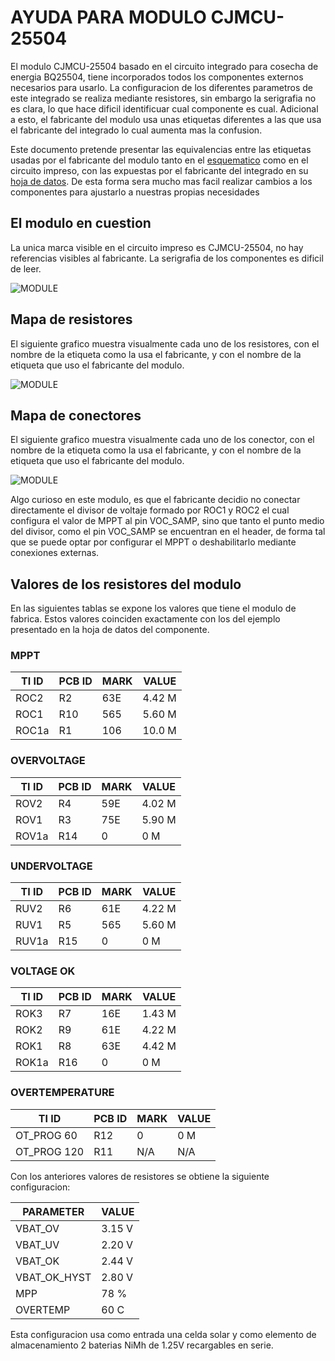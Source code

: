 # AYUDA PARA MODULO CJMCU-25504

El modulo CJMCU-25504 basado en el circuito integrado para cosecha de energia BQ25504, tiene incorporados todos los componentes externos necesarios para usarlo. La configuracion de los diferentes parametros de este integrado se realiza mediante resistores, sin embargo la serigrafia no es clara, lo que hace dificil identificuar cual componente es cual. Adicional a esto, el fabricante del modulo usa unas etiquetas diferentes a las que usa el fabricante del integrado lo cual aumenta mas la confusion.

Este documento pretende presentar las equivalencias entre las etiquetas usadas por el fabricante del modulo tanto en el [esquematico](/assets/pdf/CJMCU-25504-SCHEMATIC.pdf) como en el circuito impreso, con las expuestas por el fabricante del integrado en su [hoja de datos](/assets/pdf/bq25504.pdf). De esta forma sera mucho mas facil realizar cambios a los componentes para ajustarlo a nuestras propias necesidades

## El modulo en cuestion

La unica marca visible en el circuito impreso es CJMCU-25504, no hay referencias visibles al fabricante. La serigrafia de los componentes es dificil de leer.

![MODULE](/assets/img/CJMCU-25504-MODULE.png)

## Mapa de resistores

El siguiente grafico muestra visualmente cada uno de los resistores, con el nombre de la etiqueta como la usa el fabricante, y con el nombre de la etiqueta que uso el fabricante del modulo.

![MODULE](/assets/img/CJMCU-25504-RESISTORS.svg)

## Mapa de conectores
El siguiente grafico muestra visualmente cada uno de los conector, con el nombre de la etiqueta como la usa el fabricante, y con el nombre de la etiqueta que uso el fabricante del modulo. 

![MODULE](/assets/img/CJMCU-25504-PINOUT.svg)

Algo curioso en este modulo, es que el fabricante decidio no conectar directamente el divisor de voltaje formado por ROC1 y ROC2 el cual configura el valor de MPPT al pin VOC_SAMP, sino que tanto el punto medio del divisor, como el pin VOC_SAMP se encuentran en el header, de forma tal que se puede optar por configurar el MPPT o deshabilitarlo mediante conexiones externas.

## Valores de los resistores del modulo
En las siguientes tablas se expone los valores que tiene el modulo de fabrica. Estos valores coinciden exactamente con los del ejemplo presentado en la hoja de datos del componente. 

### MPPT

| TI ID | PCB ID | MARK | VALUE  |
|-------|--------|------|--------|
| ROC2  |  R2    | 63E  | 4.42 M |
| ROC1  |  R10   | 565  | 5.60 M |
| ROC1a |  R1    | 106  | 10.0 M |

### OVERVOLTAGE

| TI ID | PCB ID | MARK | VALUE  |
|-------|--------|------|--------|
| ROV2  |  R4    | 59E  | 4.02 M |
| ROV1  |  R3    | 75E  | 5.90 M |
| ROV1a |  R14   | 0    |    0 M |

### UNDERVOLTAGE

| TI ID | PCB ID | MARK | VALUE  |
|-------|--------|------|--------|
| RUV2  |  R6    | 61E  | 4.22 M |
| RUV1  |  R5    | 565  | 5.60 M |
| RUV1a |  R15   | 0    |    0 M |

### VOLTAGE OK

| TI ID | PCB ID | MARK | VALUE  |
|-------|--------|------|--------|
| ROK3  |  R7    | 16E  | 1.43 M |
| ROK2  |  R9    | 61E  | 4.22 M |
| ROK1  |  R8    | 63E  | 4.42 M |
| ROK1a |  R16   | 0    |    0 M |

### OVERTEMPERATURE

| TI ID       | PCB ID | MARK | VALUE |
|-------------|--------|------|-------|
| OT_PROG 60  |  R12   | 0    |   0 M |
| OT_PROG 120 |  R11   | N/A  |   N/A |



Con los anteriores valores de resistores se obtiene la siguiente configuracion:

| PARAMETER      | VALUE |
|----------------|-------|
| VBAT_OV        | 3.15 V|
| VBAT_UV        | 2.20 V|
| VBAT_OK        | 2.44 V|
| VBAT_OK_HYST   | 2.80 V|
| MPP            | 78 %  |
| OVERTEMP       | 60 C  |


Esta configuracion usa como entrada una celda solar y como elemento de almacenamiento 2 baterias NiMh de 1.25V recargables en serie.
